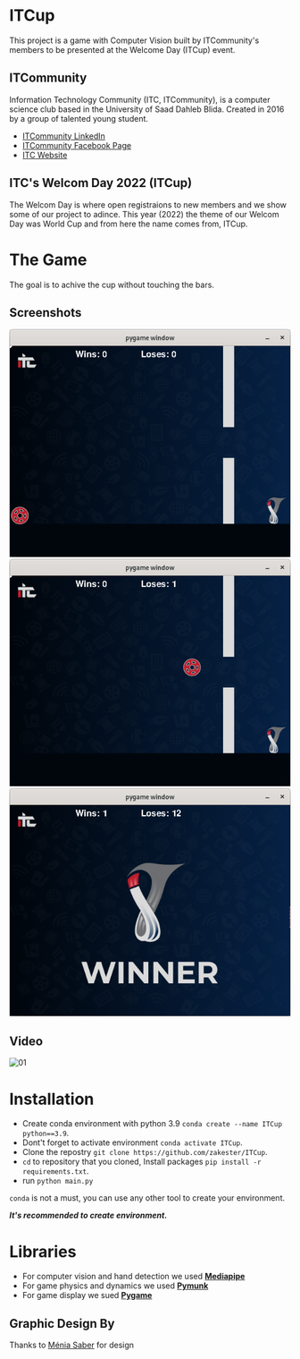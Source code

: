
# ITCup

This project is a game with Computer Vision built by ITCommunity's members to be presented at the Welcome Day (ITCup) event.
## ITCommunity
Information Technology Community (ITC, ITCommunity), is a computer science club based in the University of Saad Dahleb Blida.
Created in 2016 by a group of talented young student.

- [ITCommunity LinkedIn](https://www.linkedin.com/in/it-community-23373720a/)
- [ITCommunity Facebook Page](https://www.facebook.com/ITCBlida/)
- [ITC Website](https://itcommunity.netlify.app/)


## ITC's Welcom Day 2022 (ITCup)
The Welcom Day is where open registraions to new members and we show some of our project to adince. This year (2022) the theme of our Welcom Day was World Cup and from here the name comes from, ITCup.







# The Game
The goal is to achive the cup without touching the bars.

## Screenshots
![01](/assets/images/01.png)
![02](/assets/images/02.png)
![03](/assets/images/03.png)
## Video
![01](/assets/gif/01.gif)
# Installation
- Create conda environment with python 3.9 `conda create --name ITCup python==3.9`.
- Dont't forget to activate environment `conda activate ITCup`.
- Clone the repostry `git clone https://github.com/zakester/ITCup`.
- `cd` to repository that you cloned, Install packages `pip install -r requirements.txt`.
- run `python main.py`

`conda` is not a must, you can use any other tool to create your environment.

__*It's recommended to create environment.*__
# Libraries
- For computer vision and hand detection we used [**Mediapipe**](https://google.github.io/mediapipe/solutions/hands.html)
- For game physics and dynamics we used [**Pymunk**](http://www.pymunk.org/en/latest/)
- For game display we sued [**Pygame**](https://www.pygame.org/wiki/GettingStarted)

## Graphic Design By
Thanks to [Ménia Saber](https://www.linkedin.com/in/m%C3%A9nia-saber-71901b235/) for design 
